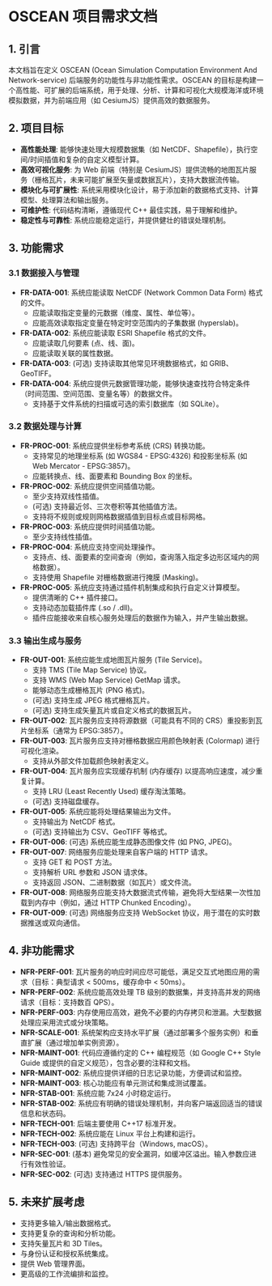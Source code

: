 # OSCEAN 项目需求文档

## 1. 引言

本文档旨在定义 OSCEAN (Ocean Simulation Computation Environment And Network-service) 后端服务的功能性与非功能性需求。OSCEAN 的目标是构建一个高性能、可扩展的后端系统，用于处理、分析、计算和可视化大规模海洋或环境模拟数据，并为前端应用（如 CesiumJS）提供高效的数据服务。

## 2. 项目目标

*   **高性能处理**: 能够快速处理大规模数据集（如 NetCDF、Shapefile），执行空间/时间插值和复杂的自定义模型计算。
*   **高效可视化服务**: 为 Web 前端（特别是 CesiumJS）提供流畅的地图瓦片服务（栅格瓦片，未来可能扩展至矢量或数据瓦片），支持大数据流传输。
*   **模块化与可扩展性**: 系统采用模块化设计，易于添加新的数据格式支持、计算模型、处理算法和输出服务。
*   **可维护性**: 代码结构清晰，遵循现代 C++ 最佳实践，易于理解和维护。
*   **稳定性与可靠性**: 系统应能稳定运行，并提供健壮的错误处理机制。

## 3. 功能需求

### 3.1 数据接入与管理

*   **FR-DATA-001**: 系统应能读取 NetCDF (Network Common Data Form) 格式的文件。
    *   应能读取指定变量的元数据（维度、属性、单位等）。
    *   应能高效读取指定变量在特定时空范围内的子集数据 (hyperslab)。
*   **FR-DATA-002**: 系统应能读取 ESRI Shapefile 格式的文件。
    *   应能读取几何要素 (点、线、面)。
    *   应能读取关联的属性数据。
*   **FR-DATA-003**: (可选) 支持读取其他常见环境数据格式，如 GRIB、GeoTIFF。
*   **FR-DATA-004**: 系统应提供元数据管理功能，能够快速查找符合特定条件（时间范围、空间范围、变量名等）的数据文件。
    *   支持基于文件系统的扫描或可选的索引数据库（如 SQLite）。

### 3.2 数据处理与计算

*   **FR-PROC-001**: 系统应提供坐标参考系统 (CRS) 转换功能。
    *   支持常见的地理坐标系 (如 WGS84 - EPSG:4326) 和投影坐标系 (如 Web Mercator - EPSG:3857)。
    *   应能转换点、线、面要素和 Bounding Box 的坐标。
*   **FR-PROC-002**: 系统应提供空间插值功能。
    *   至少支持双线性插值。
    *   (可选) 支持最近邻、三次卷积等其他插值方法。
    *   支持将不规则或规则网格数据插值到目标点或目标网格。
*   **FR-PROC-003**: 系统应提供时间插值功能。
    *   至少支持线性插值。
*   **FR-PROC-004**: 系统应支持空间处理操作。
    *   支持点、线、面要素的空间查询（例如，查询落入指定多边形区域内的网格数据）。
    *   支持使用 Shapefile 对栅格数据进行掩膜 (Masking)。
*   **FR-PROC-005**: 系统应支持通过插件机制集成和执行自定义计算模型。
    *   提供清晰的 C++ 插件接口。
    *   支持动态加载插件库 (.so / .dll)。
    *   插件应能接收来自核心服务处理后的数据作为输入，并产生输出数据。

### 3.3 输出生成与服务

*   **FR-OUT-001**: 系统应能生成地图瓦片服务 (Tile Service)。
    *   支持 TMS (Tile Map Service) 协议。
    *   支持 WMS (Web Map Service) GetMap 请求。
    *   能够动态生成栅格瓦片 (PNG 格式)。
    *   (可选) 支持生成 JPEG 格式栅格瓦片。
    *   (可选) 支持生成矢量瓦片或自定义格式的数据瓦片。
*   **FR-OUT-002**: 瓦片服务应支持将源数据（可能具有不同的 CRS）重投影到瓦片坐标系（通常为 EPSG:3857）。
*   **FR-OUT-003**: 瓦片服务应支持对栅格数据应用颜色映射表 (Colormap) 进行可视化渲染。
    *   支持从外部文件加载颜色映射表定义。
*   **FR-OUT-004**: 瓦片服务应实现缓存机制 (内存缓存) 以提高响应速度，减少重复计算。
    *   支持 LRU (Least Recently Used) 缓存淘汰策略。
    *   (可选) 支持磁盘缓存。
*   **FR-OUT-005**: 系统应能将处理结果输出为文件。
    *   支持输出为 NetCDF 格式。
    *   (可选) 支持输出为 CSV、GeoTIFF 等格式。
*   **FR-OUT-006**: (可选) 系统应能生成静态图像文件 (如 PNG, JPEG)。
*   **FR-OUT-007**: 网络服务应能处理来自客户端的 HTTP 请求。
    *   支持 GET 和 POST 方法。
    *   支持解析 URL 参数和 JSON 请求体。
    *   支持返回 JSON、二进制数据（如瓦片）或文件流。
*   **FR-OUT-008**: 网络服务应能支持大数据流式传输，避免将大型结果一次性加载到内存中（例如，通过 HTTP Chunked Encoding）。
*   **FR-OUT-009**: (可选) 网络服务应支持 WebSocket 协议，用于潜在的实时数据推送或双向通信。

## 4. 非功能需求

*   **NFR-PERF-001**: 瓦片服务的响应时间应尽可能低，满足交互式地图应用的需求（目标：典型请求 < 500ms，缓存命中 < 50ms）。
*   **NFR-PERF-002**: 系统应能高效处理 TB 级别的数据集，并支持高并发的网络请求（目标：支持数百 QPS）。
*   **NFR-PERF-003**: 内存使用应高效，避免不必要的内存拷贝和泄漏。大型数据处理应采用流式或分块策略。
*   **NFR-SCALE-001**: 系统架构应支持水平扩展（通过部署多个服务实例）和垂直扩展（通过增加单实例资源）。
*   **NFR-MAINT-001**: 代码应遵循约定的 C++ 编程规范（如 Google C++ Style Guide 或提供的自定义规范），包含必要的注释和文档。
*   **NFR-MAINT-002**: 系统应提供详细的日志记录功能，方便调试和监控。
*   **NFR-MAINT-003**: 核心功能应有单元测试和集成测试覆盖。
*   **NFR-STAB-001**: 系统应能 7x24 小时稳定运行。
*   **NFR-STAB-002**: 系统应有明确的错误处理机制，并向客户端返回适当的错误信息和状态码。
*   **NFR-TECH-001**: 后端主要使用 C++17 标准开发。
*   **NFR-TECH-002**: 系统应能在 Linux 平台上构建和运行。
*   **NFR-TECH-003**: (可选) 支持跨平台（Windows, macOS）。
*   **NFR-SEC-001**: (基本) 避免常见的安全漏洞，如缓冲区溢出。输入参数应进行有效性验证。
*   **NFR-SEC-002**: (可选) 支持通过 HTTPS 提供服务。

## 5. 未来扩展考虑

*   支持更多输入/输出数据格式。
*   支持更复杂的查询和分析功能。
*   支持矢量瓦片和 3D Tiles。
*   与身份认证和授权系统集成。
*   提供 Web 管理界面。
*   更高级的工作流编排和监控。 